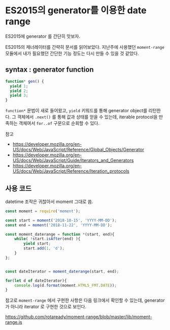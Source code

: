 
# ES2015의 generator를 이용한 date range

ES2015에 generator 를 간단히 맛보자.

ES2015의 제너레이터를 간략히 문서를 읽어보았다. 지난주에 사용했던 `moment-range` 모듈에서 내가 필요했던 간단한 기능 정도는 다시 만들 수 있을 것 같았다.


## syntax : generator function

```javascript
function* gen() {
  yield 1;
  yield 2;
  yield 3;
}
```

`function*` 문법이 새로 들어왔고, `yield` 키워드를 통해 generator object를 리턴한다. 그 객체에서 `.next()` 를 통해 값과 상태를 얻을 수 있는데, iterable protocol을 만족하는 객체여서 `for..of` 구문으로 순회할 수 있다.

참고

- https://developer.mozilla.org/en-US/docs/Web/JavaScript/Reference/Global_Objects/Generator
- https://developer.mozilla.org/en-US/docs/Web/JavaScript/Guide/Iterators_and_Generators
- https://developer.mozilla.org/en-US/docs/Web/JavaScript/Reference/Iteration_protocols

## 사용 코드

datetime 조작은 귀찮아서 moment 그대로 씀.

```javascript
const moment = require('moment');

const start = moment('2018-10-15', 'YYYY-MM-DD');
const end = moment('2018-11-22', 'YYYY-MM-DD');

const moment_daterange = function *(start, end){
    while( !start.isAfter(end) ){
        yield start;
        start.add(1, 'd');
    }
};


const dateIterator = moment_daterange(start, end);

for(let d of dateIterator){
    console.log(d.format(moment.HTML5_FMT.DATE));
}
```

참고로 `moment-range` 에서 구현한 사항은 다음 링크에서 확인할 수 있는데, generator가 아니라 iterator 로 구현한 것으로 보인다.

https://github.com/rotaready/moment-range/blob/master/lib/moment-range.js
